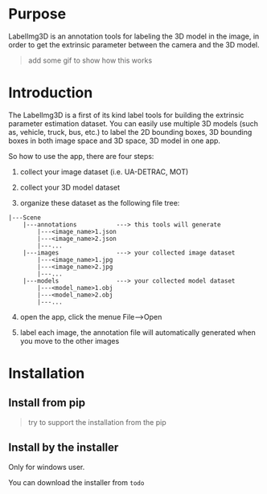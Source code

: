 # Purpose

LabelImg3D is an annotation tools for labeling the 3D model in the image, in order to get the extrinsic parameter between the camera and the 3D model.

> add some gif to show how this works

# Introduction

The LabelImg3D is a first of its kind label tools for building the extrinsic parameter estimation dataset. You can easily use multiple 3D models (such as, vehicle, truck, bus, etc.) to label the 2D bounding boxes, 3D bounding boxes in both image space and 3D space, 3D model in one app.

So how to use the app, there are four steps:

1. collect your image dataset (i.e. UA-DETRAC, MOT)

2. collect your 3D model dataset

3. organize these dataset as the following file tree:

```
|---Scene
    |---annotations           ---> this tools will generate
        |---<image_name>1.json
        |---<image_name>2.json
        |---...
    |---images                ---> your collected image dataset
        |---<image_name>1.jpg
        |---<image_name>2.jpg
        |---...
    |---models                ---> your collected model dataset
        |---<model_name>1.obj
        |---<model_name>2.obj
        |---...
```

4. open the app, click the menue File-->Open

5. label each image, the annotation file will automatically generated when you move to the other images

# Installation
## Install from pip

> try to support the installation from the pip


## Install by the installer
Only for windows user.

You can download the installer from `todo`


